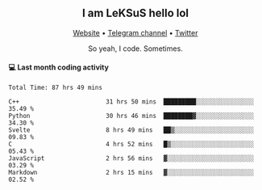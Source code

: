 <h2 align="center">I am LeKSuS hello lol</h2>
<div align="center">
  <a href="https://leksus.net">Website</a> •
  <a href="https://t.me/leksus_was_here">Telegram channel</a> •
  <a href="https://twitter.com/___LeKSuS___">Twitter</a>
</div>
<p align="center">So yeah, I code. Sometimes.</p>

#### :computer: Last month coding activity
<!--START_SECTION:waka-->

```text
Total Time: 87 hrs 49 mins

C++                        31 hrs 50 mins  █████████░░░░░░░░░░░░░░░░   35.49 %
Python                     30 hrs 46 mins  ████████▓░░░░░░░░░░░░░░░░   34.30 %
Svelte                     8 hrs 49 mins   ██▒░░░░░░░░░░░░░░░░░░░░░░   09.83 %
C                          4 hrs 52 mins   █▒░░░░░░░░░░░░░░░░░░░░░░░   05.43 %
JavaScript                 2 hrs 56 mins   ▓░░░░░░░░░░░░░░░░░░░░░░░░   03.29 %
Markdown                   2 hrs 15 mins   ▓░░░░░░░░░░░░░░░░░░░░░░░░   02.52 %
```

<!--END_SECTION:waka-->
